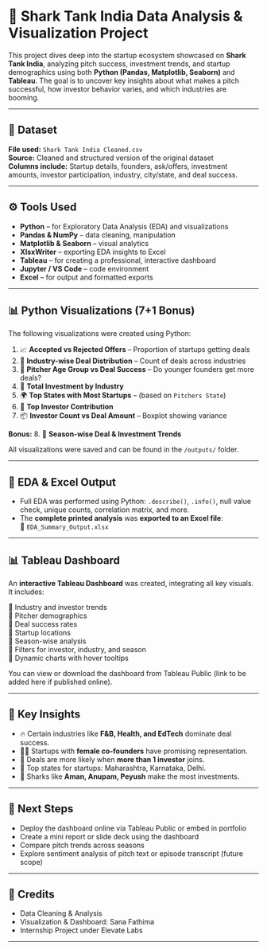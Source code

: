 # 🦈 Shark Tank India Data Analysis & Visualization Project

This project dives deep into the startup ecosystem showcased on **Shark Tank India**, analyzing pitch success, investment trends, and startup demographics using both **Python (Pandas, Matplotlib, Seaborn)** and **Tableau**. The goal is to uncover key insights about what makes a pitch successful, how investor behavior varies, and which industries are booming.

---

## 📁 Dataset

**File used:** `Shark Tank India Cleaned.csv`  
**Source:** Cleaned and structured version of the original dataset  
**Columns include:** Startup details, founders, ask/offers, investment amounts, investor participation, industry, city/state, and deal success.

---

## ⚙️ Tools Used

- **Python** – for Exploratory Data Analysis (EDA) and visualizations  
- **Pandas & NumPy** – data cleaning, manipulation  
- **Matplotlib & Seaborn** – visual analytics  
- **XlsxWriter** – exporting EDA insights to Excel  
- **Tableau** – for creating a professional, interactive dashboard  
- **Jupyter / VS Code** – code environment  
- **Excel** – for output and formatted exports  

---

## 📊 Python Visualizations (7+1 Bonus)

The following visualizations were created using Python:

1. 📈 **Accepted vs Rejected Offers** – Proportion of startups getting deals
2. 🧠 **Industry-wise Deal Distribution** – Count of deals across industries
3. 👥 **Pitcher Age Group vs Deal Success** – Do younger founders get more deals?
4. 💼 **Total Investment by Industry**
5. 🌍 **Top States with Most Startups** – (based on `Pitchers State`)
6. 💸 **Top Investor Contribution**
7. 📦 **Investor Count vs Deal Amount** – Boxplot showing variance

**Bonus:**
8. 📅 **Season-wise Deal & Investment Trends**

All visualizations were saved and can be found in the `/outputs/` folder.

---

## 📑 EDA & Excel Output

- Full EDA was performed using Python: `.describe()`, `.info()`, null value check, unique counts, correlation matrix, and more.
- The **complete printed analysis** was **exported to an Excel file**:  
  📄 `EDA_Summary_Output.xlsx`

---

## 📊 Tableau Dashboard

An **interactive Tableau Dashboard** was created, integrating all key visuals. It includes:

🔹 Industry and investor trends  
🔹 Pitcher demographics  
🔹 Deal success rates  
🔹 Startup locations  
🔹 Season-wise analysis  
🔹 Filters for investor, industry, and season  
🔹 Dynamic charts with hover tooltips

You can view or download the dashboard from Tableau Public (link to be added here if published online).

---

## 📌 Key Insights

- 🔥 Certain industries like **F&B, Health, and EdTech** dominate deal success.
- 👩‍🔬 Startups with **female co-founders** have promising representation.
- 🧠 Deals are more likely when **more than 1 investor** joins.
- 📍 Top states for startups: Maharashtra, Karnataka, Delhi.
- 🦈 Sharks like **Aman, Anupam, Peyush** make the most investments.

---

## 🚀 Next Steps

- Deploy the dashboard online via Tableau Public or embed in portfolio
- Create a mini report or slide deck using the dashboard
- Compare pitch trends across seasons
- Explore sentiment analysis of pitch text or episode transcript (future scope)

---

## 🤝 Credits

- Data Cleaning & Analysis
- Visualization & Dashboard: Sana Fathima
- Internship Project under Elevate Labs

---

